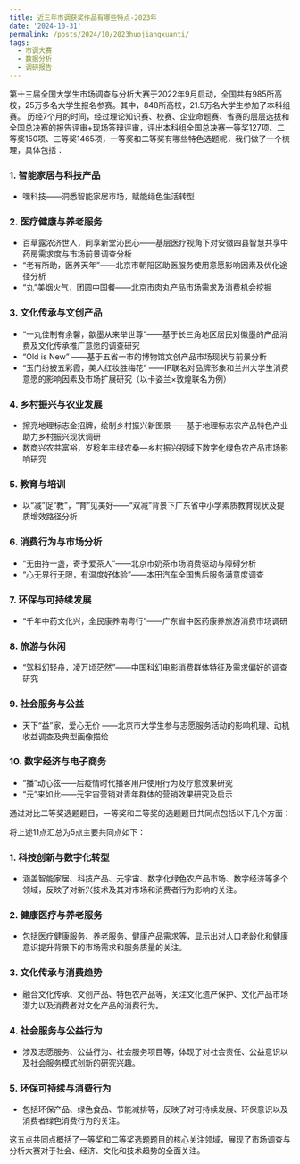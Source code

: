 ```yaml
---
title: 近三年市调获奖作品有哪些特点-2023年
date: '2024-10-31'
permalink: /posts/2024/10/2023huojiangxuanti/
tags:
  - 市调大赛
  - 数据分析
  - 调研报告
---
```


第十三届全国大学生市场调查与分析大赛于2022年9月启动，全国共有985所高校，25万多名大学生报名参赛。其中，848所高校，21.5万名大学生参加了本科组赛。 
历经7个月的时间，经过理论知识赛、校赛、企业命题赛、省赛的层层选拔和全国总决赛的报告评审+现场答辩评审，评出本科组全国总决赛一等奖127项、二等奖150项、三等奖1465项，一等奖和二等奖有哪些特色选题呢，我们做了一个梳理，具体包括：


### 1. 智能家居与科技产品
- 嘿科技——洞悉智能家居市场，赋能绿色生活转型

### 2. 医疗健康与养老服务
- 百草露浓济世人，同享新堂沁民心——基层医疗视角下对安徽四县智慧共享中药房需求度与市场前景调查分析
- “老有所助，医养天年”——北京市朝阳区助医服务使用意愿影响因素及优化途径分析
- “丸”美烟火气，团圆中国餐——北京市肉丸产品市场需求及消费机会挖掘

### 3. 文化传承与文创产品
- “一丸佳制有余馨，歙墨从来举世尊”——基于长三角地区居民对徽墨的产品消费及文化传承推广意愿的调查研究
- “Old is New” ——基于五省一市的博物馆文创产品市场现状与前景分析
- “玉门纷披五彩霞，美人红妆胜梅花” ——IP联名对品牌形象和兰州大学生消费意愿的影响因素及市场扩展研究（以卡姿兰×敦煌联名为例）

### 4. 乡村振兴与农业发展
- 擦亮地理标志金招牌，绘制乡村振兴新图景——基于地理标志农产品特色产业助力乡村振兴现状调研
- 数商兴农共富裕，岁稔年丰绿农桑—乡村振兴视域下数字化绿色农产品市场影响研究

### 5. 教育与培训
- 以“减”促“教”，“育”见美好——“双减”背景下广东省中小学素质教育现状及提质增效路径分析

### 6. 消费行为与市场分析
- “无由持一盏，寄予爱茶人”——北京市奶茶市场消费驱动与障碍分析
- “心无界行无限，有温度好体验”——本田汽车全国售后服务满意度调查

### 7. 环保与可持续发展
- “千年中药文化兴，全民康养南粤行”——广东省中医药康养旅游消费市场调研

### 8. 旅游与休闲
- “驾科幻轻舟，凌万顷茫然”——中国科幻电影消费群体特征及需求偏好的调查研究

### 9. 社会服务与公益
- 天下“益”家，爱心无价 ——北京市大学生参与志愿服务活动的影响机理、动机收益调查及典型画像描绘

### 10. 数字经济与电子商务
- “播”动心弦——后疫情时代播客用户使用行为及疗愈效果研究
- “元”来如此——元宇宙营销对青年群体的营销效果研究及启示



通过对比二等奖选题题目，一等奖和二等奖的选题题目共同点包括以下几个方面：

将上述11点汇总为5点主要共同点如下：

### 1. 科技创新与数字化转型
- 涵盖智能家居、科技产品、元宇宙、数字化绿色农产品市场、数字经济等多个领域，反映了对新兴技术及其对市场和消费者行为影响的关注。

### 2. 健康医疗与养老服务
- 包括医疗健康服务、养老服务、健康产品需求等，显示出对人口老龄化和健康意识提升背景下的市场需求和服务质量的关注。

### 3. 文化传承与消费趋势
- 融合文化传承、文创产品、特色农产品等，关注文化遗产保护、文化产品市场潜力以及消费者对文化产品的消费行为。

### 4. 社会服务与公益行为
- 涉及志愿服务、公益行为、社会服务项目等，体现了对社会责任、公益意识以及社会服务模式创新的研究兴趣。

### 5. 环保可持续与消费行为
- 包括环保产品、绿色食品、节能减排等，反映了对可持续发展、环保意识以及消费者绿色消费行为的关注。

这五点共同点概括了一等奖和二等奖选题题目的核心关注领域，展现了市场调查与分析大赛对于社会、经济、文化和技术趋势的全面关注。
